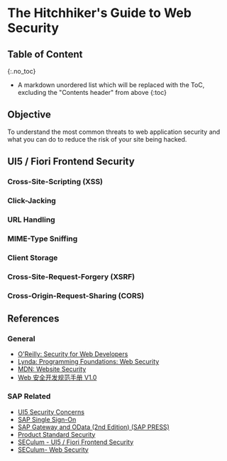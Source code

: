 # The Hitchhiker's Guide to Web Security

## Table of Content
{:.no_toc}

* A markdown unordered list which will be replaced with the ToC, excluding the "Contents header" from above
{:toc}

## Objective

To understand the most common threats to web application security and what you can do to reduce the risk of your site being hacked.

## UI5 / Fiori Frontend Security

### Cross-Site-Scripting (XSS)

### Click-Jacking

### URL Handling

### MIME-Type Sniffing

### Client Storage

### Cross-Site-Request-Forgery (XSRF)

### Cross-Origin-Request-Sharing (CORS)

## References

### General

- [O'Reilly: Security for Web Developers](https://www.oreilly.com/library/view/security-for-web/9781491928684/)
- [Lynda: Programming Foundations: Web Security](https://www.lynda.com/Web-Development-tutorials/Foundations-Programming-Web-Security/133330-2.html)
- [MDN: Website Security](https://developer.mozilla.org/en-US/docs/Learn/Server-side/First_steps/Website_security)
- [Web 安全开发规范手册 V1.0](https://mp.weixin.qq.com/s/KKXs_KkwhJ_TM2bz7KbM2Q)

### SAP Related
- [UI5 Security Concerns](https://openui5.hana.ondemand.com/1.36.4/docs/guide/91f3298b6f4d1014b6dd926db0e91070.html)
- [SAP Single Sign-On](https://help.sap.com/viewer/product/SAP_SINGLE_SIGN-ON/en-US)
- [SAP Gateway and OData (2nd Edition) (SAP PRESS)](https://sap.sharepoint.com/:b:/t/IncidentHandlingTeam1/EZ5_1RhNumxDnGStBklgV0wBDi5ZV6p-7S9H1KhP6mZuZg?e=3ZLuWU)
- [Product Standard Security](https://wiki.wdf.sap.corp/wiki/x/CwvML)
- [SECulum - UI5 / Fiori Frontend Security](https://wiki.wdf.sap.corp/wiki/pages/viewpage.action?pageId=1682838250)
- [SECulum- Web Security](https://wiki.wdf.sap.corp/wiki/display/SECulum/SECulum-+Web+Security)
